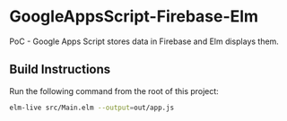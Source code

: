 # GoogleAppsScript-Firebase-Elm
PoC - Google Apps Script stores data in Firebase and Elm displays them.

## Build Instructions

Run the following command from the root of this project:

```bash
elm-live src/Main.elm --output=out/app.js
```
